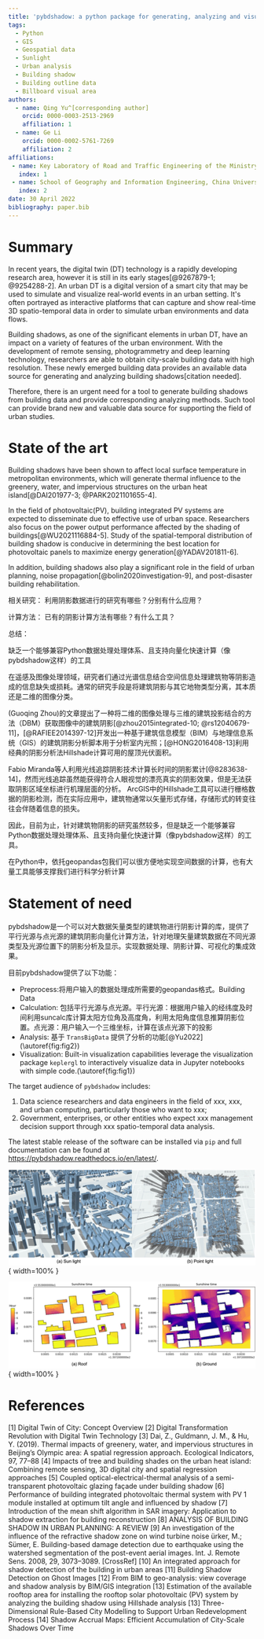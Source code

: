 ```yaml
---
title: 'pybdshadow: a python package for generating, analyzing and visualizing building shadows'
tags:
  - Python
  - GIS
  - Geospatial data 
  - Sunlight 
  - Urban analysis 
  - Building shadow 
  - Building outline data 
  - Billboard visual area
authors:
  - name: Qing Yu^[corresponding author]
    orcid: 0000-0003-2513-2969
    affiliation: 1
  - name: Ge Li
    orcid: 0000-0002-5761-7269
    affiliation: 2
affiliations:
 - name: Key Laboratory of Road and Traffic Engineering of the Ministry of Education, Tongji University, 4800 Cao’an Road, Shanghai 201804, People’s Republic of China
   index: 1
 - name: School of Geography and Information Engineering, China University of Geosciences (Wuhan), Wuhan 430074, People’s Republic of China
   index: 2
date: 30 April 2022
bibliography: paper.bib
---
```


# Summary

In recent years, the digital twin (DT) technology is a rapidly developing research area, however it is still in its early stages[@9267879-1; @9254288-2]. An urban DT is a digital version of a smart city that may be used to simulate and visualize real-world events in an urban setting. It's often portrayed as interactive platforms that can capture and show real-time 3D spatio-temporal data in order to simulate urban environments and data flows.

Building shadows, as one of the significant elements in urban DT, have an impact on a variety of features of the urban environment. With the development of remote sensing, photogrammetry and deep learning technology, researchers are able to obtain city-scale building data with high resolution. These newly emerged building data provides an available data source for generating and analyzing building shadows[citation needed]. 

Therefore, there is an urgent need for a tool to generate building shadows from building data and provide corresponding analyzing methods. Such tool can provide brand new and valuable data source for supporting the field of urban studies. 

# State of the art

Building shadows have been shown to affect local surface temperature in metropolitan environments, which will generate thermal influence to the greenery, water, and impervious structures on the urban heat island[@DAI201977-3; @PARK2021101655-4].

In the field of photovoltaic(PV), building integrated PV systems are expected to disseminate due to effective use of urban space. Researchers also focus on the power output performance affected by the shading of buildings[@WU2021116884-5]. Study of the spatial-temporal distribution of building shadow is conducive  in determining the best location for photovoltaic panels to maximize energy generation[@YADAV201811-6].

In addition, building shadows also play a significant role in the field of urban planning, noise propagation[@bolin2020investigation-9], and post-disaster building rehabilitation.

相关研究：
利用阴影数据进行的研究有哪些？分别有什么应用？

计算方法：
已有的阴影计算方法有哪些？有什么工具？

总结：

缺乏一个能够兼容Python数据处理处理体系、且支持向量化快速计算（像pybdshadow这样）的工具



在遥感及图像处理领域，研究者们通过光谱信息结合空间信息处理建筑物等阴影造成的信息缺失或损耗。通常的研究手段是将建筑阴影与其它地物类型分离，其本质还是二维的图像分类。

(Guoqing Zhou)的文章提出了一种将二维的图像处理与三维的建筑投影结合的方法（DBM）获取图像中的建筑阴影[@zhou2015integrated-10; @rs12040679-11]，[@RAFIEE2014397-12]开发出一种基于建筑信息模型（BIM）与地理信息系统（GIS）的建筑阴影分析脚本用于分析室内光照；[@HONG2016408-13]利用经典的阴影分析法Hillshade计算可用的屋顶光伏面积。

Fabio Miranda等人利用光线追踪阴影技术计算长时间的阴影累计[@8283638-14]，然而光线追踪虽然能获得符合人眼视觉的漂亮真实的阴影效果，但是无法获取阴影区域坐标进行机理层面的分析。
ArcGIS中的Hillshade工具可以进行栅格数据的阴影检测，而在实际应用中，建筑物通常以矢量形式存储，存储形式的转变往往会伴随着信息的损失。

因此，目前为止，针对建筑物阴影的研究虽然较多，但是缺乏一个能够兼容Python数据处理处理体系、且支持向量化快速计算（像pybdshadow这样）的工具。

在Python中，依托geopandas包我们可以很方便地实现空间数据的计算，也有大量工具能够支撑我们进行科学分析计算


# Statement of need

pybdshadow是一个可以对大数据矢量类型的建筑物进行阴影计算的库，提供了平行光源与点光源的建筑阴影向量化计算方法，针对地理矢量建筑数据在不同光源类型及光源位置下的阴影分析及显示。实现数据处理、阴影计算、可视化的集成效果。

目前pybdshadow提供了以下功能：

- Preprocess:将用户输入的数据处理成所需要的geopandas格式。Building Data
- Calculation: 包括平行光源与点光源。平行光源：根据用户输入的经纬度及时间利用suncalc库计算太阳方位角及高度角，利用太阳角度信息推算阴影位置。点光源：用户输入一个三维坐标，计算在该点光源下的投影
- Analysis: 基于 `TransBigData` 提供了分析的功能[@Yu2022]
  (\autoref{fig:fig2})
- Visualization: Built-in visualization capabilities leverage the visualization package `keplergl` to interactively visualize data in Jupyter notebooks with simple code.(\autoref{fig:fig1})

The target audience of `pybdshadow` includes:

1. Data science researchers and data engineers in the field of xxx, xxx, and urban computing, particularly those who want to xxx;
2. Government, enterprises, or other entities who expect xxx management decision support through xxx spatio-temporal data analysis.

The latest stable release of the software can be installed via `pip` and full documentation can be found at https://pybdshadow.readthedocs.io/en/latest/.

![pybdshadow generate and visualize building shadows.\label{fig:fig1}](image/paper/1651656857394.png){ width=100% }

![pybdshadow analyse sunshine time on the building roof and on the ground.\label{fig:fig2}](image/paper/1651656639873.png){ width=100% }

# References

[1] Digital Twin of City: Concept Overview
[2] Digital Transformation Revolution with Digital Twin Technology
[3] Dai, Z., Guldmann, J. M., & Hu, Y. (2019). Thermal impacts of greenery, water, and impervious structures in Beijing’s Olympic area: A spatial regression approach. Ecological Indicators, 97, 77–88
[4] Impacts of tree and building shades on the urban heat island: Combining remote sensing, 3D digital city and spatial regression approaches
[5] Coupled optical-electrical-thermal analysis of a semi-transparent photovoltaic glazing façade under building shadow
[6] Performance of building integrated photovoltaic thermal system with PV 1 module installed at optimum tilt angle and influenced by shadow
[7] Introduction of the mean shift algorithm in SAR imagery: Application to shadow extraction for building reconstruction
[8] ANALYSIS OF BUILDING SHADOW IN URBAN PLANNING: A REVIEW
[9] An investigation of the influence of the refractive shadow zone on wind turbine noise
ürker, M.; Sümer, E. Building-based damage detection due to earthquake using the watershed segmentation
of the post-event aerial images. Int. J. Remote Sens. 2008, 29, 3073–3089. [CrossRef]
[10] An integrated approach for shadow detection of the building in urban areas
[11] Building Shadow Detection on Ghost Images
[12] From BIM to geo-analysis: view coverage and shadow analysis by BIM/GIS integration
[13] Estimation of the available rooftop area for installing the rooftop solar photovoltaic (PV) system by analyzing the building shadow using Hillshade analysis
[13] Three-Dimensional Rule-Based City Modelling to Support Urban Redevelopment Process
[14] Shadow Accrual Maps: Efficient Accumulation of City-Scale Shadows Over Time
